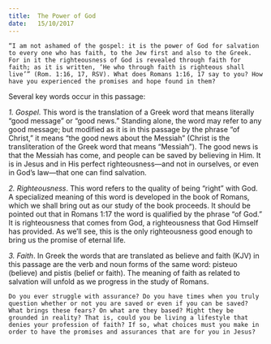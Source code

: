 ```yaml
---
title:  The Power of God
date:   15/10/2017
---
```


`“I am not ashamed of the gospel: it is the power of God for salvation to every one who has faith, to the Jew first and also to the Greek. For in it the righteousness of God is revealed through faith for faith; as it is written, ‘He who through faith is righteous shall live’” (Rom. 1:16, 17, RSV). What does Romans 1:16, 17 say to you? How have you experienced the promises and hope found in them?`

Several key words occur in this passage:

_1. Gospel._ This word is the translation of a Greek word that means literally “good message” or “good news.” Standing alone, the word may refer to any good message; but modified as it is in this passage by the phrase “of Christ,” it means “the good news about the Messiah” (Christ is the transliteration of the Greek word that means “Messiah”). The good news is that the Messiah has come, and people can be saved by believing in Him. It is in Jesus and in His perfect righteousness—and not in ourselves, or even in God’s law—that one can find salvation.

_2. Righteousness_. This word refers to the quality of being “right” with God. A specialized meaning of this word is developed in the book of Romans, which we shall bring out as our study of the book proceeds. It should be pointed out that in Romans 1:17 the word is qualified by the phrase “of God.” It is righteousness that comes from God, a righteousness that God Himself has provided. As we’ll see, this is the only righteousness good enough to bring us the promise of eternal life.

_3. Faith_. In Greek the words that are translated as believe and faith (KJV) in this passage are the verb and noun forms of the same word: pisteuo (believe) and pistis (belief or faith). The meaning of faith as related to salvation will unfold as we progress in the study of Romans.

`Do you ever struggle with assurance? Do you have times when you truly question whether or not you are saved or even if you can be saved? What brings these fears? On what are they based? Might they be grounded in reality? That is, could you be living a lifestyle that denies your profession of faith? If so, what choices must you make in order to have the promises and assurances that are for you in Jesus?`